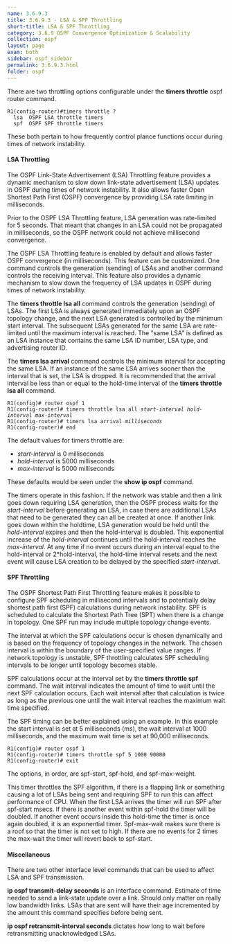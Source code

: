 ```yaml
---
name: 3.6.9.3
title: 3.6.9.3 - LSA & SPF Throttling
short-title: LSA & SPF Throttling
category: 3.6.9 OSPF Convergence Optimization & Scalability
collection: ospf
layout: page
exam: both
sidebar: ospf_sidebar
permalink: 3.6.9.3.html
folder: ospf
---
```

There are two throttling options configurable under the **timers throttle** ospf router command.
```
R1(config-router)#timers throttle ?
  lsa  OSPF LSA throttle timers
  spf  OSPF SPF throttle timers
```
These both pertain to how frequently control plance functions occur during times of network instability.

#### LSA Throttling
The OSPF Link-State Advertisement (LSA) Throttling feature provides a dynamic mechanism to slow down link-state advertisement (LSA) updates in OSPF during times of network instability. It also allows faster Open Shortest Path First (OSPF) convergence by providing LSA rate limiting in milliseconds.

Prior to the OSPF LSA Throttling feature, LSA generation was rate-limited for 5 seconds. That meant that changes in an LSA could not be propagated in milliseconds, so the OSPF network could not achieve millisecond convergence.

The OSPF LSA Throttling feature is enabled by default and allows faster OSPF convergence (in milliseconds). This feature can be customized. One command controls the generation (sending) of LSAs and another command controls the receiving interval. This feature also provides a dynamic mechanism to slow down the frequency of LSA updates in OSPF during times of network instability.

The **timers throttle lsa all** command controls the generation (sending) of LSAs. The first LSA is always generated immediately upon an OSPF topology change, and the next LSA generated is controlled by the minimum start interval. The subsequent LSAs generated for the same LSA are rate-limited until the maximum interval is reached. The "same LSA" is defined as an LSA instance that contains the same LSA ID number, LSA type, and advertising router ID.

The **timers lsa arrival** command controls the minimum interval for accepting the same LSA. If an instance of the same LSA arrives sooner than the interval that is set, the LSA is dropped. It is recommended that the arrival interval be less than or equal to the hold-time interval of the **timers throttle lsa all** command.

<pre><code>R1(config)# router ospf 1
R1(config-router)# timers throttle lsa all <i>start-interval hold-interval max-interval</i>
R1(config-router)# timers lsa arrival <i>milliseconds</i>
R1(config-router)# end
</code></pre>

The default values for timers throttle are:
- *start-interval* is 0 milliseconds
- *hold-interval* is 5000 milliseconds
- *max-interval* is 5000 milliseconds

These defaults would be seen under the **show ip ospf** command.

The timers operate in this fashion. If the network was stable and then a link goes down requiring LSA generation, then the OSPF process waits for the *start-interval* before generating an LSA, in case there are additional LSAs that need to be generated they can all be created at once. If another link goes down within the holdtime, LSA generation would be held until the *hold-interval* expires and then the hold-interval is doubled. This exponential increase of the *hold-interval* continues until the hold-interval reaches the *max-interval*. At any time if no event occurs during an interval equal to the hold-interval or 2*hold-interval, the hold-time interval resets and the next event will cause LSA creation to be delayed by the specified *start-interval*.

#### SPF Throttling
The OSPF Shortest Path First Throttling feature makes it possible to configure SPF scheduling in millisecond intervals and to potentially delay shortest path first (SPF) calculations during network instability. SPF is scheduled to calculate the Shortest Path Tree (SPT) when there is a change in topology. One SPF run may include multiple topology change events.

The interval at which the SPF calculations occur is chosen dynamically and is based on the frequency of topology changes in the network. The chosen interval is within the boundary of the user-specified value ranges. If network topology is unstable, SPF throttling calculates SPF scheduling intervals to be longer until topology becomes stable.

SPF calculations occur at the interval set by the **timers throttle spf** command. The wait interval indicates the amount of time to wait until the next SPF calculation occurs. Each wait interval after that calculation is twice as long as the previous one until the wait interval reaches the maximum wait time specified.

The SPF timing can be better explained using an example. In this example the start interval is set at 5 milliseconds (ms), the wait interval at 1000 milliseconds, and the maximum wait time is set at 90,000 milliseconds.
```
R1(config)# router ospf 1
R1(config-router)# timers throttle spf 5 1000 90000
R1(config-router)# exit
```
The options, in order, are spf-start, spf-hold, and spf-max-weight.

This timer throttles the SPF algorithm, if there is a flapping link or something causing a lot of LSAs being sent and requiring SPF to run this can affect performance of CPU. When the first LSA arrives the timer will run SPF after spf-start msecs. If there is another event within spf-hold the timer will be doubled. If another event occurs inside this hold-time the timer is once again doubled, it is an exponential timer. Spf-max-wait makes sure there is a roof so that the timer is not set to high. If there are no events for 2 times the max-wait the timer will revert back to spf-start.

#### Miscellaneous
There are two other interface level commands that can be used to affect LSA and SPF transmission.

**ip ospf transmit-delay seconds** is an interface command. Estimate of time needed to send a link-state update over a link. Should only matter on really low bandwidth links. LSAs that are sent will have their age incremented by the amount this command specifies before being sent.

**ip ospf retransmit-interval seconds** dictates how long to wait before retransmitting unacknowledged LSAs.
